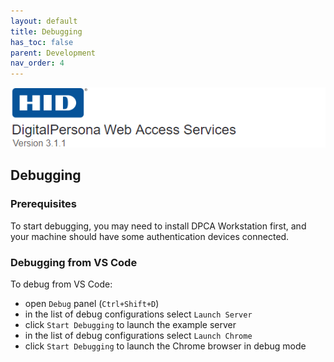 ```yaml
---
layout: default
title: Debugging
has_toc: false
parent: Development
nav_order: 4
---
```


![](../../docs/assets/HID-DPAM-svcs.png)
## Debugging

### Prerequisites

To start debugging, you may need to install DPCA Workstation first, and your machine should
have some authentication devices connected.

### Debugging from VS Code

To debug from VS Code:

* open `Debug` panel (`Ctrl+Shift+D`)
* in the list of debug configurations select `Launch Server`
* click `Start Debugging` to launch the example server
* in the list of debug configurations select `Launch Chrome`
* click `Start Debugging` to launch the Chrome browser in debug mode
